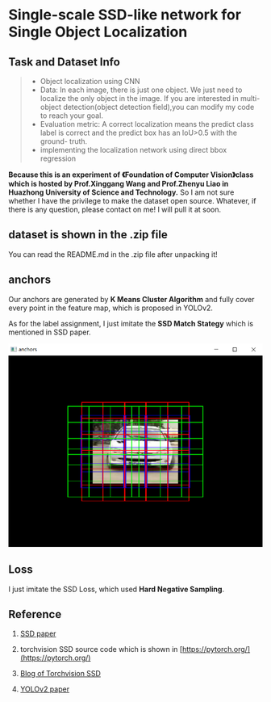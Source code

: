 # Single-scale SSD-like network for Single Object Localization

## Task and Dataset Info
>- Object localization using CNN 
>- Data: In each image, there is just one object. We just need to localize the only object in the image. If you are interested in multi-object detection(object detection field),you can modify my code to reach your goal.
>- Evaluation metric: A correct localization means the predict class label is correct and the predict box has an loU>0.5 with the ground- truth. 
>- implementing the localization network using direct bbox regression 

**Because this is an experiment of 《Foundation of Computer Vision》class which is hosted by Prof.Xinggang Wang and Prof.Zhenyu Liao in Huazhong University of Science and Technology.** So I am not sure whether I have the privilege to make the dataset open source. Whatever, if there is any question, please contact on me! I will pull it at soon.

## dataset is shown in the .zip file
You can read the README.md in the .zip file after unpacking it!

## anchors 
Our anchors are generated by **K Means Cluster Algorithm** and fully cover every point in the feature map, which is proposed in YOLOv2.

As for the label assignment, I just imitate the **SSD Match Stategy** which is mentioned in SSD paper.

![](./result_pics/anchors_demo.png)

## Loss
I just imitate the SSD Loss, which used **Hard Negative Sampling**.

## Reference
1. [SSD paper](https://arxiv.org/abs/1512.02325)

2. torchvision SSD source code which is shown in [https://pytorch.org/](https://pytorch.org/)

3. [Blog of Torchvision SSD](https://zhuanlan.zhihu.com/p/441101447)

4. [YOLOv2 paper](https://openaccess.thecvf.com/content_cvpr_2017/papers/Redmon_YOLO9000_Better_Faster_CVPR_2017_paper.pdf)
